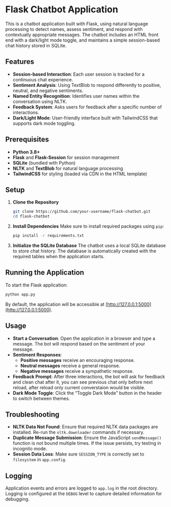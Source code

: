 # Flask Chatbot Application

This is a chatbot application built with Flask, using natural language processing to detect names, assess sentiment, and respond with contextually appropriate messages. The chatbot includes an HTML front end with a dark/light mode toggle, and maintains a simple session-based chat history stored in SQLite.

## Features
- **Session-based Interaction**: Each user session is tracked for a continuous chat experience.
- **Sentiment Analysis**: Using TextBlob to respond differently to positive, neutral, and negative sentiments.
- **Named Entity Recognition**: Identifies user names within the conversation using NLTK.
- **Feedback System**: Asks users for feedback after a specific number of interactions.
- **Dark/Light Mode**: User-friendly interface built with TailwindCSS that supports dark mode toggling.

## Prerequisites
- **Python 3.8+**
- **Flask** and **Flask-Session** for session management
- **SQLite** (bundled with Python)
- **NLTK** and **TextBlob** for natural language processing
- **TailwindCSS** for styling (loaded via CDN in the HTML template)

## Setup

1. **Clone the Repository**
    ```bash
    git clone https://github.com/your-username/flask-chatbot.git
    cd flask-chatbot
    ```

2. **Install Dependencies**
    Make sure to install required packages using `pip`:
    ```bash
    pip install -r requirements.txt
    ```

3. **Initialize the SQLite Database**
    The chatbot uses a local SQLite database to store chat history. The database is automatically created with the required tables when the application starts.

## Running the Application

To start the Flask application:

```bash
python app.py
```

By default, the application will be accessible at [http://127.0.0.1:5000](http://127.0.0.1:5000).

## Usage

- **Start a Conversation**: Open the application in a browser and type a message. The bot will respond based on the sentiment of your message.
- **Sentiment Responses**:
  - **Positive messages** receive an encouraging response.
  - **Neutral messages** receive a general response.
  - **Negative messages** receive a sympathetic response.
- **Feedback Prompt**: After three interactions, the bot will ask for feedback and clean chat after it, you can see previous chat only before next reload, after reload only current converstaion would be visible.
- **Dark Mode Toggle**: Click the “Toggle Dark Mode” button in the header to switch between themes.

## Troubleshooting

- **NLTK Data Not Found**: Ensure that required NLTK data packages are installed. Re-run the `nltk.downloader` commands if necessary.
- **Duplicate Message Submission**: Ensure the JavaScript `sendMessage()` function is not bound multiple times. If the issue persists, try testing in incognito mode.
- **Session Data Loss**: Make sure `SESSION_TYPE` is correctly set to `filesystem` in `app.config`.

## Logging

Application events and errors are logged to `app.log` in the root directory. Logging is configured at the `DEBUG` level to capture detailed information for debugging.
